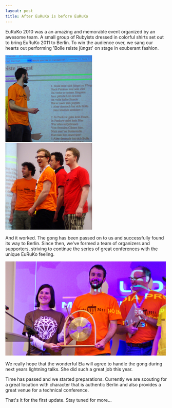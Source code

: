 ```yaml
---
layout: post
title: After EuRuKo is before EuRuKo
---
```

EuRuKo 2010 was a an amazing and memorable event organized by an awesome team. A small group of Rubyists dressed in colorful shirts set out to bring EuRuKo 2011 to Berlin. To win the audience over, we sang our hearts out performing 'Bolle reiste jüngst' on stage in exuberant fashion.

![Singing bolle](/images/bolle1.jpg)
![Singing bolle](/images/bolle2.jpg)

And it worked. The gong has been passed on to us and successfully found its way to Berlin. Since then, we've formed a team of organizers and supporters, striving to continue the series of great conferences with the unique EuRuKo feeling.

![The gong being passed on](/images/gong_passing.jpg)

We really hope that the wonderful Ela will agree to handle the gong during next years lightning talks. She did such a great job this year.

Time has passed and we started preparations. Currently we are scouting for a great location with character that is authentic Berlin and also provides a great venue for a technical conference.

That's it for the first update. Stay tuned for more...
